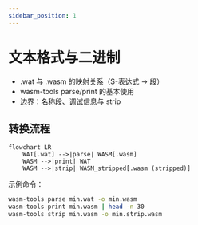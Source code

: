 ```yaml
---
sidebar_position: 1
---
```


# 文本格式与二进制

- .wat 与 .wasm 的映射关系（S-表达式 → 段）
- wasm-tools parse/print 的基本使用
- 边界：名称段、调试信息与 strip

## 转换流程

```mermaid
flowchart LR
	WAT[.wat] -->|parse| WASM[.wasm]
	WASM -->|print| WAT
	WASM -->|strip| WASM_stripped[.wasm (stripped)]
```

示例命令：

```bash
wasm-tools parse min.wat -o min.wasm
wasm-tools print min.wasm | head -n 30
wasm-tools strip min.wasm -o min.strip.wasm
```
